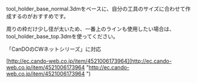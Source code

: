 tool\_holder\_base\_normal.3dmをベースに、自分の工具のサイズに合わせて作成するのがおすすめです。

周りの枠だけ少し径が太いため、一番上のラインも使用したい場合は、tool\_holder\_base\_top.3dmを使ってください。

「CanDOのCWネットシリーズ」に対応

[http://ec.cando-web.co.jp/item/4521006173964](http://ec.cando-web.co.jp/item/4521006173964  "http://ec.cando-web.co.jp/item/4521006173964 ")

